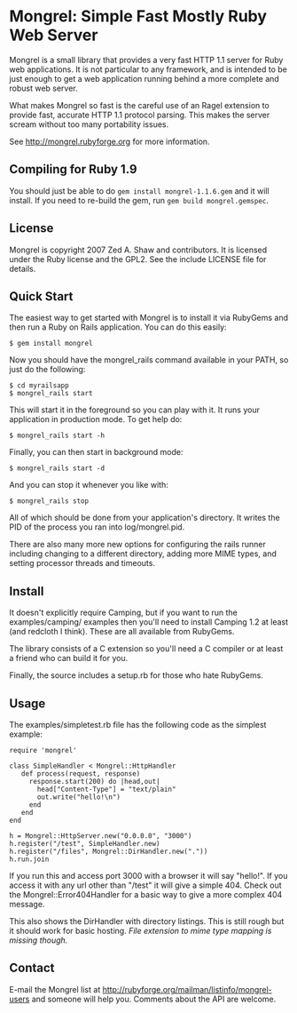 # Mongrel:  Simple Fast Mostly Ruby Web Server

Mongrel is a small library that provides a very fast HTTP 1.1 server for Ruby web applications.  It is not particular to any framework, and is intended to be just enough to get a web application running behind a more complete and robust web server.

What makes Mongrel so fast is the careful use of an Ragel extension to provide fast, accurate HTTP 1.1 protocol parsing. This makes the server scream without too many portability issues.

See http://mongrel.rubyforge.org for more information.

## Compiling for Ruby 1.9

You should just be able to do `gem install mongrel-1.1.6.gem` and it will install. If you need to re-build the gem, run `gem build mongrel.gemspec`. 

## License

Mongrel is copyright 2007 Zed A. Shaw and contributors. It is licensed under the Ruby license and the GPL2. See the include LICENSE file for details.

## Quick Start

The easiest way to get started with Mongrel is to install it via RubyGems and then run a Ruby on Rails application. You can do this easily:

    $ gem install mongrel

Now you should have the mongrel_rails command available in your PATH, so just do the following:

    $ cd myrailsapp
    $ mongrel_rails start

This will start it in the foreground so you can play with it.  It runs your application in production mode.  To get help do:

    $ mongrel_rails start -h 

Finally, you can then start in background mode:

    $ mongrel_rails start -d

And you can stop it whenever you like with:

    $ mongrel_rails stop

All of which should be done from your application's directory.  It writes the PID of the process you ran into log/mongrel.pid.

There are also many more new options for configuring the rails runner including changing to a different directory, adding more MIME types, and setting processor threads and timeouts.

## Install

It doesn't explicitly require Camping, but if you want to run the examples/camping/ examples then you'll need to install Camping 1.2 at least (and redcloth I think). These are all available from RubyGems.

The library consists of a C extension so you'll need a C compiler or at least a friend who can build it for you.

Finally, the source includes a setup.rb for those who hate RubyGems.

## Usage

The examples/simpletest.rb file has the following code as the simplest example:

    require 'mongrel'
    
    class SimpleHandler < Mongrel::HttpHandler
       def process(request, response)
         response.start(200) do |head,out|
           head["Content-Type"] = "text/plain"
           out.write("hello!\n")
         end
       end
    end
    
    h = Mongrel::HttpServer.new("0.0.0.0", "3000")
    h.register("/test", SimpleHandler.new)
    h.register("/files", Mongrel::DirHandler.new("."))
    h.run.join

If you run this and access port 3000 with a browser it will say "hello!".  If you access it with any url other than "/test" it will give a simple 404.  Check out the Mongrel::Error404Handler for a basic way to give a more complex 404 message.

This also shows the DirHandler with directory listings.  This is still rough but it should work for basic hosting.  *File extension to mime type mapping is missing though.*

## Contact

E-mail the Mongrel list at http://rubyforge.org/mailman/listinfo/mongrel-users and someone will help you. Comments about the API are welcome.
